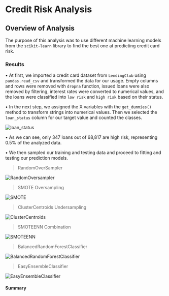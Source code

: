 # Credit Risk Analysis

## Overview of Analysis

The purpose of this analysis was to use different machine learning models from the `scikit-learn` library to find the best one at predicting credit card risk. 

### Results

•	At first, we imported a credit card dataset from `LendingClub` using `pandas.read_csv` and transformed the data for our usage. Empty columns and rows were removed with `dropna` function, issued loans were also removed by filtering, interest rates were converted to numerical values, and the loans were classified into `low risk` and `high risk` based on their status.

•	In the next step, we assigned the X variables with the `get_dummies()` method to transform strings into numerical values. Then we selected the `loan_status` column for our target value and counted the classes. 

![loan_status](Resources/loan_status.png)

•	As we can see, only 347 loans out of 68,817 are high risk, representing 0.5% of the analyzed data. 

•	We then sampled our training and testing data and proceed to fitting and testing our prediction models.

> RandomOverSampler

![RandomOversampler](Resources/RandomOversampler.png)


> SMOTE Oversampling

![SMOTE](Resources/SMOTE.png)


> ClusterCentroids Undersampling

![ClusterCentroids](Resources/ClusterCentroids.png)


> SMOTEENN Combination

![SMOTEENN](Resources/SMOTEENN.png)

> BalancedRandomForestClassifier

![BalancedRandomForestClassifier](Resources/BalancedRandomForestClassifier.png)


> EasyEnsembleClassifier

![EasyEnsembleClassifier](Resources/EasyEnsembleClassifier.png)


#### Summary
